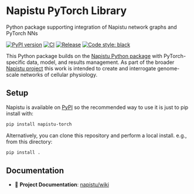 # Napistu PyTorch Library

Python package supporting integration of Napistu network graphs and PyTorch NNs

[![PyPI version](https://badge.fury.io/py/napistu_torch.svg)](https://badge.fury.io/py/napistu_torch)
[![CI](https://github.com/napistu/napistu-torch/actions/workflows/ci.yml/badge.svg)](https://github.com/napistu/napistu-torch/actions/workflows/ci.yml)
[![Release](https://github.com/napistu/napistu-torch/actions/workflows/release.yml/badge.svg)](https://github.com/napistu/napistu-torch/actions/workflows/release.yml)
[![Code style: black](https://img.shields.io/badge/code%20style-black-000000.svg)](https://github.com/psf/black)

This Python package builds on the [Napistu Python package](https://github.com/napistu/napistu-py) with PyTorch-specific data, model, and results management. As part of the broader [Napistu project](https://github.com/napistu/napistu) this work is intended to create and interrogate genome-scale networks of cellular physiology.

## Setup

Napistu is available on [PyPI](https://pypi.org/project/napistu-torch) so the recommended way to use it is just to pip install with:

```bash
pip install napistu-torch
```

Alternatively, you can clone this repository and perform a local install. e.g., from this directory:

```bash
pip install .
```

## Documentation
- 🚸 **Project Documentation**: [napistu/wiki](https://github.com/napistu/napistu/wiki)

